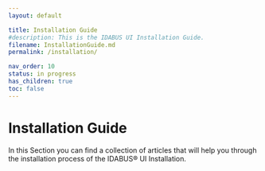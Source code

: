 ```yaml
---
layout: default

title: Installation Guide
#description: This is the IDABUS UI Installation Guide.
filename: InstallationGuide.md
permalink: /installation/

nav_order: 10
status: in progress
has_children: true
toc: false
---
```

# Installation Guide

In this Section you can find a collection of articles that will help you through the installation process of the IDABUS® UI Installation.
